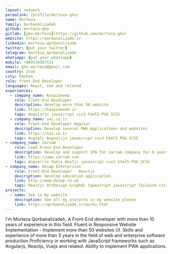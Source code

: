 ```yaml
---
layout: network
permalink: /profile/morteza-gho/
name: Morteza
family: QorbanAlizadeh
github: morteza-gho
gitlab: [gho.morteza](https://github.com/morteza-gho)
website: https://qorbanalizade.ir
linkedin: morteza-qorbanalizade
twitter: {put your twitter}
telegram: morteza_qorbanalizade
whatsapp: {put your whatsapp}
mobile: +989134307521
email: gho.morteza@gmail.com
country: Iran
city: Kashan
role: Front-End Developer
languages: React, Vue and related
experiences:
  - company_name: Kaspianweb
    role: Front-End Developer
    description: develop more than 50 website
    link: https://kaspianweb.ir
    tags: Angularjs javascript css3 html5 PUG SCSS
  - company_name: sai.co.ir
    role: Front-End Developer Angular
    description: Develop several PWA Applications and websites
    link: https://sai.co.ir
    tags: Angualr Angualrjs javascript css3 html5 PUG SCSS
- company_name: Zarsam
    role: Lead Front-End Developer
    description: Develop and support SPA for zarsam company for 6 years
    link: https://www.zarsam.com
    tags: Angualrjs Vuejs Nextjs javascript css3 html5 PUG SCSS
- company_name: Desap Enterprises
    role: Front-End Developer - Reactjs
    description: Develop education application
    link: http://www.desap.co.uk
    tags: Reactjs AttDesign GraphQL typescript javascript Tailwind css3 html5 SCSS 
projects:
  - name: See in my website
    description: See all my projects in my website please
    link: https://qorbanalizade.ir/works.html
---
```


I'm Morteza Qorbanalizadeh, A Front-End developer with more than 10 years of experience in this field.
Fluent in Responsive Website Implementation - Implement more than 50 websites UI.
Skills and experience of more than 5 years in the field of web and enterprise software production
Proficiency in working with JavaScript frameworks such as Angularjs, Reactjs, Vuejs and related.
Ability to implement PWA applications.
